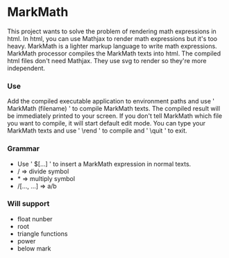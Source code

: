 # MarkMath 
This project wants to solve the problem of rendering math expressions in html. 
In html, you can use Mathjax to render math expressions but it's too heavy. MarkMath is a lighter markup language to write math expressions. 
MarkMath processor compiles the MarkMath texts into html. The compiled html files don't need Mathjax. They use svg to render so they're more independent. 
### Use 
Add the compiled executable application to environment paths and use ' MarkMath (filename) ' to compile MarkMath texts. The compiled result will be immediately printed to your screen. 
If you don't tell MarkMath which file you want to compile, it will start default edit mode. You can type your MarkMath texts and use ' \rend ' to compile and ' \quit ' to exit. 
### Grammar 
* Use ' $[...] ' to insert a  MarkMath expression in normal texts. 
* / => divide symbol 
* \* => multiply symbol 
* /[..., ...] => a/b 
### Will support 
* float nunber 
* root 
* triangle functions 
* power 
* below mark 